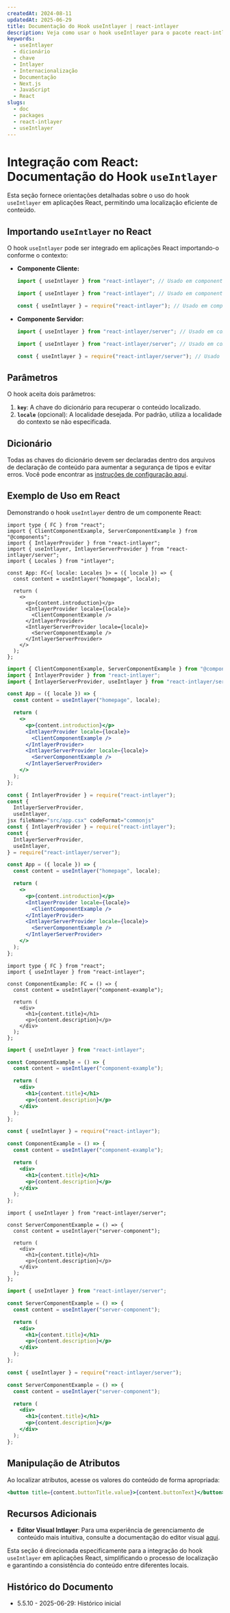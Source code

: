 ```yaml
---
createdAt: 2024-08-11
updatedAt: 2025-06-29
title: Documentação do Hook useIntlayer | react-intlayer
description: Veja como usar o hook useIntlayer para o pacote react-intlayer
keywords:
  - useIntlayer
  - dicionário
  - chave
  - Intlayer
  - Internacionalização
  - Documentação
  - Next.js
  - JavaScript
  - React
slugs:
  - doc
  - packages
  - react-intlayer
  - useIntlayer
---
```


# Integração com React: Documentação do Hook `useIntlayer`

Esta seção fornece orientações detalhadas sobre o uso do hook `useIntlayer` em aplicações React, permitindo uma localização eficiente de conteúdo.

## Importando `useIntlayer` no React

O hook `useIntlayer` pode ser integrado em aplicações React importando-o conforme o contexto:

- **Componente Cliente:**

  ```typescript codeFormat="typescript"
  import { useIntlayer } from "react-intlayer"; // Usado em componentes React no lado do cliente
  ```

  ```javascript codeFormat="esm"
  import { useIntlayer } from "react-intlayer"; // Usado em componentes React no lado do cliente
  ```

  ```javascript codeFormat="commonjs"
  const { useIntlayer } = require("react-intlayer"); // Usado em componentes React no lado do cliente
  ```

- **Componente Servidor:**

  ```typescript codeFormat="commonjs"
  import { useIntlayer } from "react-intlayer/server"; // Usado em componentes React no lado do servidor
  ```

  ```javascript codeFormat="esm"
  import { useIntlayer } from "react-intlayer/server"; // Usado em componentes React no lado do servidor
  ```

  ```javascript codeFormat="commonjs"
  const { useIntlayer } = require("react-intlayer/server"); // Usado em componentes React no lado do servidor
  ```

## Parâmetros

O hook aceita dois parâmetros:

1. **`key`**: A chave do dicionário para recuperar o conteúdo localizado.
2. **`locale`** (opcional): A localidade desejada. Por padrão, utiliza a localidade do contexto se não especificada.

## Dicionário

Todas as chaves do dicionário devem ser declaradas dentro dos arquivos de declaração de conteúdo para aumentar a segurança de tipos e evitar erros. Você pode encontrar as [instruções de configuração aqui](https://github.com/aymericzip/intlayer/blob/main/docs/docs/pt/dictionary/get_started.md).

## Exemplo de Uso em React

Demonstrando o hook `useIntlayer` dentro de um componente React:

```tsx fileName="src/app.tsx" codeFormat="typescript"
import type { FC } from "react";
import { ClientComponentExample, ServerComponentExample } from "@components";
import { IntlayerProvider } from "react-intlayer";
import { useIntlayer, IntlayerServerProvider } from "react-intlayer/server";
import { Locales } from "intlayer";

const App: FC<{ locale: Locales }> = ({ locale }) => {
  const content = useIntlayer("homepage", locale);

  return (
    <>
      <p>{content.introduction}</p>
      <IntlayerProvider locale={locale}>
        <ClientComponentExample />
      </IntlayerProvider>
      <IntlayerServerProvider locale={locale}>
        <ServerComponentExample />
      </IntlayerServerProvider>
    </>
  );
};
```

```jsx fileName="src/app.mjx" codeFormat="esm"
import { ClientComponentExample, ServerComponentExample } from "@components";
import { IntlayerProvider } from "react-intlayer";
import { IntlayerServerProvider, useIntlayer } from "react-intlayer/server";

const App = ({ locale }) => {
  const content = useIntlayer("homepage", locale);

  return (
    <>
      <p>{content.introduction}</p>
      <IntlayerProvider locale={locale}>
        <ClientComponentExample />
      </IntlayerProvider>
      <IntlayerServerProvider locale={locale}>
        <ServerComponentExample />
      </IntlayerServerProvider>
    </>
  );
};
```

```jsx fileName="src/app.csx" codeFormat="commonjs"
const { IntlayerProvider } = require("react-intlayer");
const {
  IntlayerServerProvider,
  useIntlayer,
jsx fileName="src/app.csx" codeFormat="commonjs"
const { IntlayerProvider } = require("react-intlayer");
const {
  IntlayerServerProvider,
  useIntlayer,
} = require("react-intlayer/server");

const App = ({ locale }) => {
  const content = useIntlayer("homepage", locale);

  return (
    <>
      <p>{content.introduction}</p>
      <IntlayerProvider locale={locale}>
        <ClientComponentExample />
      </IntlayerProvider>
      <IntlayerServerProvider locale={locale}>
        <ServerComponentExample />
      </IntlayerServerProvider>
    </>
  );
};
```

```tsx fileName="src/components/ComponentExample.tsx" codeFormat="typescript"
import type { FC } from "react";
import { useIntlayer } from "react-intlayer";

const ComponentExample: FC = () => {
  const content = useIntlayer("component-example");

  return (
    <div>
      <h1>{content.title}</h1>
      <p>{content.description}</p>
    </div>
  );
};
```

```jsx fileName="src/components/ComponentExample.mjx" codeFormat="esm"
import { useIntlayer } from "react-intlayer";

const ComponentExample = () => {
  const content = useIntlayer("component-example");

  return (
    <div>
      <h1>{content.title}</h1>
      <p>{content.description}</p>
    </div>
  );
};
```

```jsx fileName="src/components/ComponentExample.csx" codeFormat="commonjs"
const { useIntlayer } = require("react-intlayer");

const ComponentExample = () => {
  const content = useIntlayer("component-example");

  return (
    <div>
      <h1>{content.title}</h1>
      <p>{content.description}</p>
    </div>
  );
};
```

```tsx fileName="src/components/ServerComponentExample.tsx" codeFormat="typescript"
import { useIntlayer } from "react-intlayer/server";

const ServerComponentExample = () => {
  const content = useIntlayer("server-component");

  return (
    <div>
      <h1>{content.title}</h1>
      <p>{content.description}</p>
    </div>
  );
};
```

```jsx fileName="src/components/ServerComponentExample.mjx" codeFormat="esm"
import { useIntlayer } from "react-intlayer/server";

const ServerComponentExample = () => {
  const content = useIntlayer("server-component");

  return (
    <div>
      <h1>{content.title}</h1>
      <p>{content.description}</p>
    </div>
  );
};
```

```jsx fileName="src/components/ServerComponentExample.csx" codeFormat="commonjs"
const { useIntlayer } = require("react-intlayer/server");

const ServerComponentExample = () => {
  const content = useIntlayer("server-component");

  return (
    <div>
      <h1>{content.title}</h1>
      <p>{content.description}</p>
    </div>
  );
};
```

## Manipulação de Atributos

Ao localizar atributos, acesse os valores do conteúdo de forma apropriada:

```jsx
<button title={content.buttonTitle.value}>{content.buttonText}</button>
```

## Recursos Adicionais

- **Editor Visual Intlayer**: Para uma experiência de gerenciamento de conteúdo mais intuitiva, consulte a documentação do editor visual [aqui](https://github.com/aymericzip/intlayer/blob/main/docs/docs/pt/intlayer_visual_editor.md).

Esta seção é direcionada especificamente para a integração do hook `useIntlayer` em aplicações React, simplificando o processo de localização e garantindo a consistência do conteúdo entre diferentes locais.

## Histórico do Documento

- 5.5.10 - 2025-06-29: Histórico inicial
